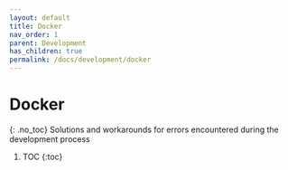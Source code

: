 ```yaml
---
layout: default
title: Docker
nav_order: 1
parent: Development
has_children: true
permalink: /docs/development/docker
---
```


# Docker
{: .no_toc}
Solutions and workarounds for errors encountered during the development process

1. TOC
{:toc}